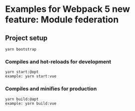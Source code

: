 # Examples for Webpack 5 new feature: Module federation

## Project setup
```
yarn bootstrap
```

### Compiles and hot-reloads for development
```
yarn start:@opt
example: yarn start:vue
```

### Compiles and minifies for production
```
yarn build:@apt
example: yarn build:vue
```